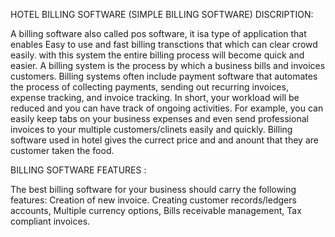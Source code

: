  HOTEL BILLING SOFTWARE (SIMPLE BILLING SOFTWARE)
 DISCRIPTION:

A billing software also called pos software, it isa type of application that enables Easy to use and  fast billing transctions that which can clear crowd easily. with this system the entire billing process will become quick and easier. A billing system is the process by which a business bills and invoices customers. Billing systems often include payment software that automates the process of collecting payments, sending out recurring invoices, expense tracking, and invoice tracking. In short, your workload will be reduced and you can have track of ongoing activities. For example, you can easily keep tabs on your business expenses and even send professional invoices to your multiple customers/clinets easily and quickly.
Billing software used in hotel gives the currect price and and anount that they are customer taken the food.


BILLING SOFTWARE FEATURES :

The best billing software for your business should carry the following features: Creation of new invoice. Creating customer records/ledgers accounts, Multiple currency options, Bills receivable management, Tax compliant invoices. 
